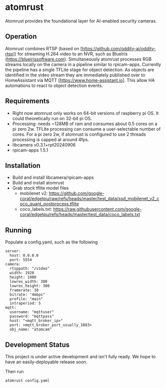 # atomrust

Atomrust provides the foundational layer for AI-enabled security cameras.

## Operation
Atomrust combines RTSP (based on [https://github.com/oddity-ai/oddity-rtsp]) for streaming H.264 video to an NVR, such as BlueIris (https://blueirissoftware.com).  Simultaneously atomrust processes RGB streams locally on the camera in a pipeline similar to rpicam-apps.  Currently the pipeline has a single TFLite stage for object detection.  As objects are identified in the video stream they are immediately published over to HomeAssistant via MQTT [https://www.home-assistant.io].  This allow HA automations to react to object detection events.

## Requirements
  - Right now atomrust only works on 64-bit versions of raspberry pi OS.  It could theoretically run on 32-bit pi OS.
  - Processing: needs ~128MB of ram and consumes about 0.5 cores on a pi zero 2w. TFLite processing can consume a user-selectable number of cores.  For a pi zero 2w, if atomrust is configured to use 2 threads processing is capped at around 4fps.
  - libcamera v0.3.1+rpt20240906
  - rpicam-apps 1.5.1

## Installation
  - Build and install libcamera/rpicam-apps
  - Build and install atomrust
  - Grab stock tflite model files
    - mobilenet v2: https://github.com/google-coral/edgetpu/raw/refs/heads/master/test_data/ssd_mobilenet_v2_coco_quant_postprocess.tflite
    - coco_labels.txt: https://raw.githubusercontent.com/google-coral/edgetpu/refs/heads/master/test_data/coco_labels.txt   


## Running
Populate a config.yaml, such as the following

    server:
      host: 0.0.0.0
      port: 5554
    camera:
      rtsppath: "/video"
      width: 1920
      height: 1080
      lowres_width: 300
      lowres_height: 300
      framerate: 30
      bitrate: "4mbps"
      profile: "main"
      intraperiod: 5
    mqtt:
      username: "mqttuser"
      password: "mqttpass"
      host: "<mqtt_broker_ip>"
      port: <mqtt_broker_port_usually_1883>
      obj_name: "atomcam"


## Development Status
This project is under active development and isn't fully ready.   We hope to have an easily-deployable release soon.  


Then run

    atomrust config.yaml

